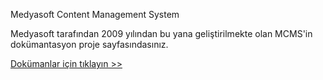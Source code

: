 



Medyasoft Content Management System

Medyasoft tarafından 2009 yılından bu yana geliştirilmekte olan MCMS'in dokümantasyon proje sayfasındasınız.

[Dokümanlar için tıklayın >>](/Medyasoft/mcms-public/wiki)
